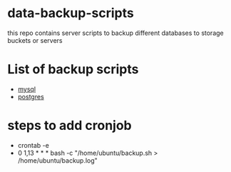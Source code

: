 # data-backup-scripts
this repo contains server scripts to backup different databases to storage buckets or servers

# List of backup scripts
- [mysql](https://github.com/venkatasaikatepalli/data-backup-scripts/blob/master/mysql/)
- [postgres](https://github.com/venkatasaikatepalli/data-backup-scripts/blob/master/postgres/)

# steps to add cronjob
- crontab -e 
- 0 1,13 * * * bash -c "/home/ubuntu/backup.sh > /home/ubuntu/backup.log"